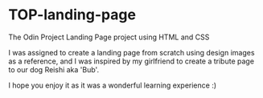 # TOP-landing-page
The Odin Project Landing Page project using HTML and CSS

I was assigned to create a landing page from scratch using design images as a reference, and I was inspired by my girlfriend to create a tribute page to our dog Reishi aka 'Bub'.

I hope you enjoy it as it was a wonderful learning experience :)
